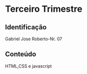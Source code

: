 # Terceiro Trimestre


## Identificação
Gabriel Jose Roberto-Nr. 07

## Conteúdo
HTML,CSS e javascript
